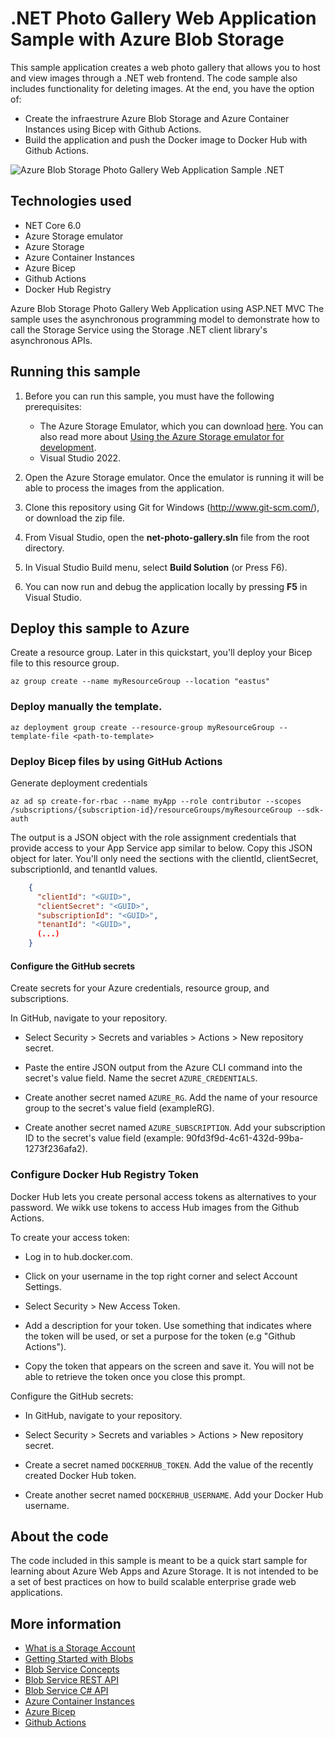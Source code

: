 # .NET Photo Gallery Web Application Sample with Azure Blob Storage

This sample application creates a web photo gallery that allows you to host and view images through a .NET web frontend. The code sample also includes functionality for deleting images. At the end, you have the option of:
- Create the infraestrure Azure Blob Storage and Azure Container Instances using Bicep with Github Actions.
- Build the application and push the Docker image to Docker Hub with Github Actions.

![Azure Blob Storage Photo Gallery Web Application Sample .NET](https://github.com/Azure-Samples/storage-blobs-dotnet-webapp/raw/master/images/photo-gallery.png)

## Technologies used
- NET Core 6.0
- Azure Storage emulator
- Azure Storage
- Azure Container Instances
- Azure Bicep
- Github Actions
- Docker Hub Registry

Azure Blob Storage Photo Gallery Web Application using ASP.NET MVC The sample uses the asynchronous programming model to demonstrate how to call the Storage Service using the Storage .NET client library's asynchronous APIs.

## Running this sample
1. Before you can run this sample, you must have the following prerequisites:
	- The Azure Storage Emulator, which you can download [here](https://go.microsoft.com/fwlink/?linkid=717179&clcid=0x409). You can also read more about [Using the Azure Storage emulator for development](https://docs.microsoft.com/en-us/azure/storage/common/storage-use-emulator).
	- Visual Studio 2022.

2. Open the Azure Storage emulator. Once the emulator is running it will be able to process the images from the application.

3. Clone this repository using Git for Windows (http://www.git-scm.com/), or download the zip file.

4. From Visual Studio, open the **net-photo-gallery.sln** file from the root directory.

5. In Visual Studio Build menu, select **Build Solution** (or Press F6).

6. You can now run and debug the application locally by pressing **F5** in Visual Studio.

## Deploy this sample to Azure

Create a resource group. Later in this quickstart, you'll deploy your Bicep file to this resource group.

    az group create --name myResourceGroup --location "eastus"

### Deploy manually the template.

    az deployment group create --resource-group myResourceGroup --template-file <path-to-template>


### Deploy Bicep files by using GitHub Actions

Generate deployment credentials

    az ad sp create-for-rbac --name myApp --role contributor --scopes /subscriptions/{subscription-id}/resourceGroups/myResourceGroup --sdk-auth

The output is a JSON object with the role assignment credentials that provide access to your App Service app similar to below. Copy this JSON object for later. You'll only need the sections with the clientId, clientSecret, subscriptionId, and tenantId values.
```json
    {
      "clientId": "<GUID>",
      "clientSecret": "<GUID>",
      "subscriptionId": "<GUID>",
      "tenantId": "<GUID>",
      (...)
    }
```
#### Configure the GitHub secrets

Create secrets for your Azure credentials, resource group, and subscriptions.

In GitHub, navigate to your repository.

* Select Security > Secrets and variables > Actions > New repository secret.

* Paste the entire JSON output from the Azure CLI command into the secret's value field. Name the secret `AZURE_CREDENTIALS`.

* Create another secret named `AZURE_RG`. Add the name of your resource group to the secret's value field (exampleRG).

* Create another secret named `AZURE_SUBSCRIPTION`. Add your subscription ID to the secret's value field (example: 90fd3f9d-4c61-432d-99ba-1273f236afa2).

### Configure Docker Hub Registry Token

Docker Hub lets you create personal access tokens as alternatives to your password. We wikk use tokens to access Hub images from the Github Actions.

To create your access token:

- Log in to hub.docker.com.

- Click on your username in the top right corner and select Account Settings.

- Select Security > New Access Token.

- Add a description for your token. Use something that indicates where the token will be used, or set a purpose for the token (e.g "Github Actions").

- Copy the token that appears on the screen and save it. You will not be able to retrieve the token once you close this prompt.

Configure the GitHub secrets: 

* In GitHub, navigate to your repository.

* Select Security > Secrets and variables > Actions > New repository secret.

* Create a secret named `DOCKERHUB_TOKEN`. Add the value of the recently created Docker Hub token.

* Create another secret named `DOCKERHUB_USERNAME`. Add your Docker Hub username.


## About the code
The code included in this sample is meant to be a quick start sample for learning about Azure Web Apps and Azure Storage. It is not intended to be a set of best practices on how to build scalable enterprise grade web applications.

## More information
- [What is a Storage Account](http://azure.microsoft.com/en-us/documentation/articles/storage-whatis-account/)
- [Getting Started with Blobs](http://azure.microsoft.com/en-us/documentation/articles/storage-dotnet-how-to-use-blobs/)
- [Blob Service Concepts](http://msdn.microsoft.com/en-us/library/dd179376.aspx)
- [Blob Service REST API](http://msdn.microsoft.com/en-us/library/dd135733.aspx)
- [Blob Service C# API](http://go.microsoft.com/fwlink/?LinkID=398944)
- [Azure Container Instances](https://azure.microsoft.com/en-us/products/container-instances/)
- [Azure Bicep](https://learn.microsoft.com/en-us/azure/azure-resource-manager/bicep/overview?tabs=bicep)
- [Github Actions](https://github.com/features/actions)

